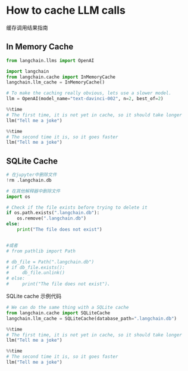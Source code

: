 # How to cache LLM calls
缓存调用结果指南

## In Memory Cache
```python
from langchain.llms import OpenAI

import langchain
from langchain.cache import InMemoryCache
langchain.llm_cache = InMemoryCache()

# To make the caching really obvious, lets use a slower model.
llm = OpenAI(model_name="text-davinci-002", n=2, best_of=2)
```

```python 
%%time
# The first time, it is not yet in cache, so it should take longer
llm("Tell me a joke")
```

```python
%%time
# The second time it is, so it goes faster
llm("Tell me a joke")
```

## SQLite Cache
```python
# 在jupyter中删除文件
!rm .langchain.db
```

```python
# 在其他解释器中删除文件
import os

# Check if the file exists before trying to delete it
if os.path.exists(".langchain.db"):
    os.remove(".langchain.db")
else:
    print("The file does not exist")


#或者
# from pathlib import Path

# db_file = Path(".langchain.db")
# if db_file.exists():
#     db_file.unlink()
# else:
#     print("The file does not exist")、

```
SQLite cache 示例代码
```python
# We can do the same thing with a SQLite cache
from langchain.cache import SQLiteCache
langchain.llm_cache = SQLiteCache(database_path=".langchain.db")
````

```python
%%time
# The first time, it is not yet in cache, so it should take longer
llm("Tell me a joke")
```

```Python
%%time
# The second time it is, so it goes faster
llm("Tell me a joke")
```
